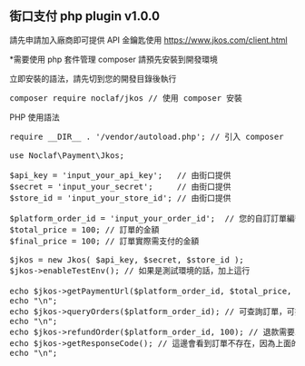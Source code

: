 ## 街口支付 php plugin v1.0.0

請先申請加入廠商即可提供 API 金鑰匙使用
https://www.jkos.com/client.html

*需要使用 php 套件管理 composer 請預先安裝到開發環境

立即安裝的語法，請先切到您的開發目錄後執行
<pre>
composer require noclaf/jkos // 使用 composer 安裝
</pre>

PHP 使用語法
<pre>
require __DIR__ . '/vendor/autoload.php'; // 引入 composer

use Noclaf\Payment\Jkos; 

$api_key = 'input_your_api_key';   // 由街口提供
$secret = 'input_your_secret';     // 由街口提供
$store_id = 'input_your_store_id'; // 由街口提供

$platform_order_id = 'input_your_order_id';  // 您的自訂訂單編號
$total_price = 100; // 訂單的金額
$final_price = 100; // 訂單實際需支付的金額

$jkos = new Jkos( $api_key, $secret, $store_id );
$jkos->enableTestEnv(); // 如果是測試環境的話，加上這行

echo $jkos->getPaymentUrl($platform_order_id, $total_price, $final_price); // 取得付款連結
echo "\n";
echo $jkos->queryOrders($platform_order_id); // 可查詢訂單，可把訂單編號用, 串成字串，或是直接給字串陣列
echo "\n";
echo $jkos->refundOrder($platform_order_id, 100); // 退款需要單一訂單編號跟自訂退款金額
echo $jkos->getResponseCode(); // 這邊會看到訂單不存在，因為上面的其實還沒完成支付動作
echo "\n";
</pre>
